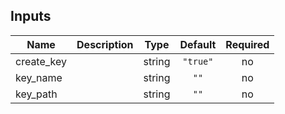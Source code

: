 ## Inputs

| Name | Description | Type | Default | Required |
|------|-------------|:----:|:-----:|:-----:|
| create\_key |  | string | `"true"` | no |
| key\_name |  | string | `""` | no |
| key\_path |  | string | `""` | no |

